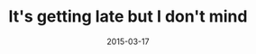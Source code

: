 ---
layout: base.njk
title : 'It&#39;s getting late but I don&#39;t mind' 
view_title : 'It&#39;s getting late but I don&#39;t mind' 
year : '2015' 
date : '2015-03-17' 
img_file : '/drawing/itsgettinglatebutidontmind.png' 
html_file : 'itsgettinglatebutidontmind' 
next_html : 'iwastoldtherewouldbenomath.html' 
year_order : '25' 
permalink : "title/{{html_file}}.html"
---